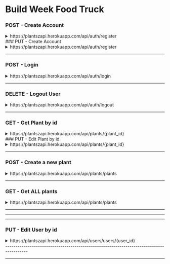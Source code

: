 # Build Week Food Truck

### POST - Create Account

<details>
<summary>https://plantszapi.herokuapp.com/api/auth/register</summary>

```JSON
what you need:
{
    "username": "Joe",
    "password": "1234",
    "phoneNumber":"775-123-1456"
}

what you get back:
{
    "data": {
        "user_id": 1,
        "username": "Joe",
        "password": "$2a$08$0oUfmvlujUay2NBGG8CWJOhqhpB8gZRk/UmVa9X8NEZhUKDVIxt5S",
       
    }
}
```
</details>
### PUT - Create Account

<details>
<summary>https://plantszapi.herokuapp.com/api/auth/register</summary>

```JSON
what you need:
{
    "username": "Joe",
    "password": "1234",
    "phoneNumber":"775-123-1456"
}

what you get back:
{
    "data": {
        "user_id": 1,
        "username": "Joe",
        "password": "$2a$08$0oUfmvlujUay2NBGG8CWJOhqhpB8gZRk/UmVa9X8NEZhUKDVIxt5S",
       
    }
}
```
</details>

-----------------------------------------------------------------------------------------

### POST - Login
<details>
<summary>https://plantszapi.herokuapp.com/api/auth/login</summary>

```JSON
what you need:
role can be operator or diner
{
    "username": "luke",
    "password": "1234",
   
}

what you get back:
{
    "message": "luke is back!",
    "token": "eyJhbGciOiJIUzI1NiIsInR5cCI6IkpXVCJ9.eyJzdWJqZWN0Ijo2LCJ1c2VybmFtZSI6Imx1a2UiLCJpYXQiOjE2MTcyMjU3OTcsImV4cCI6MTYxNzMxMjE5N30.q8woGClRqHNN1tTHwd48FhHalKHdHW-z5dMSzHqbLL4",
    
}
```
</details>

-----------------------------------------------------------------------------------------

### DELETE - Logout User
<details>
<summary>https://plantszapi.herokuapp.com/api/auth/logout</summary>

```JSON
Status: 200 OK
```
</details>

-----------------------------------------------------------------------------------------

### GET - Get Plant by id
<details>
<summary>https://plantszapi.herokuapp.com/api/plants/{plant_id}</summary>

```JSON
what you get back:
{
    "plant_id": 2,
  
}
    
    
```
</details>
### PUT - Edit Plant by id
<details>
<summary>https://plantszapi.herokuapp.com/api/plants/{plant_id}</summary>

```JSON
what you get back:
{
    "plant_id": 2,
  
}
    
    
```
</details>

-----------------------------------------------------------------------------------------

### POST - Create a new plant
<details>
<summary>https://plantszapi.herokuapp.com/api/plants/plants</summary>

```JSON
what you get back:
[
    {
    plant created
    }
]
```
</details>

-----------------------------------------------------------------------------------------

### GET - Get ALL plants
<details>
<summary>https://plantszapi.herokuapp.com/api/plants/plants</summary>

```JSON
what you get back:
[
    with plant data
     
]
```
</details>

-----------------------------------------------------------------------------------------


-----------------------------------------------------------------------------------------


</details>

-----------------------------------------------------------------------------------------

### PUT - Edit User by id
<details>
<summary>https://plantszapi.herokuapp.com/api/users/users/{user_id}</summary>

```JSON
    Send 
    {
     "phoneNumber": value AND OR "password":value
    }
what you get back:
{
    "plant_id": 2,
  
}
    
    
```
</details>
-----------------------------------------------------------------------------------------




-----------------------------------------------------------------------------------------




